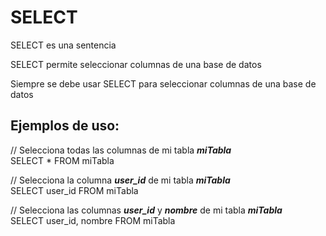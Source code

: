 # SELECT

SELECT es una sentencia

SELECT permite seleccionar columnas de una base de datos  

Siempre se debe usar SELECT para seleccionar columnas de una base de datos  

## Ejemplos de uso:

// Selecciona todas las columnas de mi tabla _**miTabla**_  
SELECT * FROM miTabla

// Selecciona la columna _**user_id**_ de mi tabla _**miTabla**_  
SELECT user_id FROM miTabla

// Selecciona las columnas _**user_id**_ y _**nombre**_ de mi tabla _**miTabla**_  
SELECT user_id, nombre FROM miTabla
